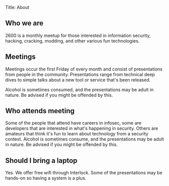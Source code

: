 Title: About

## Who we are

2600 is a monthly meetup for those interested in information security, hacking, cracking, modding, and other various fun technologies. 

## Meetings

Meetings occur the first Friday of every month and consist of presentations from people in the community. Presentations range from technical deep dives to simple talks about a new tool or service that's been released. 

Alcohol is sometimes 
consumed, and the presentations may be adult in nature. Be advised if you might be offended by this.


## Who attends meeting

Some of the people that attend have careers in infosec, some are developers that are interested in what's happening in security. Others are amateurs that think it's fun to learn about technology from a security context. Alcohol is sometimes consume, and the presentations may be adult in nature. Be advised if you might be offended by this. 

## Should I bring a laptop

Yes. We offer free wifi through Interlock. Some of the presentations may be hands-on so having a system is a plus.  
